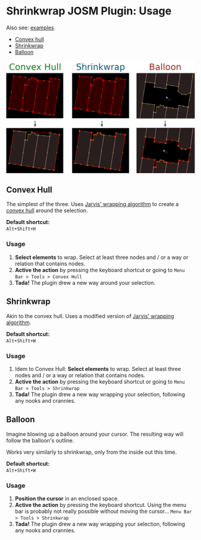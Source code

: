 # Shrinkwrap JOSM Plugin: Usage

Also see: [examples](EXAMPLES.md)

* [Convex hull](#convex-hull)
* [Shrinkwrap](#shrinkwrap)
* [Balloon](#balloon)

![demonstration screenshots of the three actions](images/combined.png "Demo screenshots")

## Convex Hull

The simplest of the three. Uses [Jarvis' wrapping algorithm](https://en.wikipedia.org/wiki/Gift_wrapping_algorithm) to create a [convex hull](https://en.wikipedia.org/wiki/Convex_hull) around the selection.

**Default shortcut:**  
```Alt+Shift+H```

### Usage
1. **Select elements** to wrap. Select at least three nodes and / or a way or relation that contains nodes.
2. **Active the action** by pressing the keyboard shortcut or going to ```Menu Bar > Tools > Convex Hull```
3. **Tada!** The plugin drew a new way around your selection.


## Shrinkwrap

Akin to the convex hull. Uses a modified version of [Jarvis' wrapping algorithm](https://en.wikipedia.org/wiki/Gift_wrapping_algorithm).

**Default shortcut:**  
```Alt+Shift+W```

### Usage
1. Idem to Convex Hull: **Select elements** to wrap. Select at least three nodes and / or a way or relation that contains nodes.
2. **Active the action** by pressing the keyboard shortcut or going to ```Menu Bar > Tools > Shrinkwrap```
3. **Tada!** The plugin drew a new way wrapping your selection, following any nooks and crannies.

## Balloon

Imagine blowing up a balloon around your cursor. The resulting way will follow the balloon's outline.

Works very similarly to shrinkwrap, only from the inside out this time.

**Default shortcut:**  
```Alt+Shift+W```

### Usage
1. **Position the cursor** in an enclosed space.
2. **Active the action** by pressing the keyboard shortcut. Using the menu bar is probably not really possible without moving the cursor... ```Menu Bar > Tools > Shrinkwrap```
3. **Tada!** The plugin drew a new way wrapping your selection, following any nooks and crannies.

